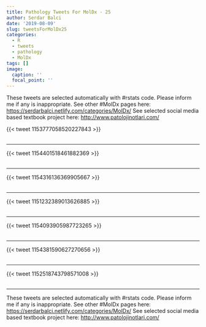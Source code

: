 ```yaml
---
title: Pathology Tweets For MolDx - 25
author: Serdar Balci
date: '2019-08-09'
slug: tweetsForMolDx25
categories:
  - R
  - tweets
  - pathology
  - MolDx
tags: []
image:
  caption: ''
  focal_point: ''
---
```



These tweets are selected automatically with #rstats code. Please inform me if any is inappropriate.
See other #MolDx pages here: https://serdarbalci.netlify.com/categories/MolDx/ 
See selected social media based textbook project here: http://www.patolojinotlari.com/

{{< tweet 1153777058520227843 >}}
<br>
<br>
<hr>
{{< tweet 1154401518461882369 >}}
<br>
<br>
<hr>
{{< tweet 1154316136369905667 >}}
<br>
<br>
<hr>
{{< tweet 1151232389013626885 >}}
<br>
<br>
<hr>
{{< tweet 1154093905987723265 >}}
<br>
<br>
<hr>
{{< tweet 1154381590627270656 >}}
<br>
<br>
<hr>
{{< tweet 1152518743798571008 >}}
<br>
<br>
<hr>


These tweets are selected automatically with #rstats code. Please inform me if any is inappropriate.
See other #MolDx pages here: https://serdarbalci.netlify.com/categories/MolDx/ 
See selected social media based textbook project here: http://www.patolojinotlari.com/
